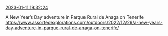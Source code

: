 [2023-01-11 19:32:24](https://mstdn.social/@hill_wanderer/109672237927495178)

A New Year’s Day adventure in Parque Rural de Anaga on Tenerife <a href="https://www.assortedexplorations.com/outdoors/2022/12/29/a-new-years-day-adventure-in-parque-rural-de-anaga-on-tenerife/" target="_blank" rel="nofollow noopener noreferrer" translate="no">https://www.assortedexplorations.com/outdoors/2022/12/29/a-new-years-day-adventure-in-parque-rural-de-anaga-on-tenerife/</a>